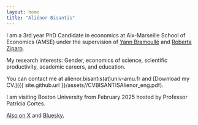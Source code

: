 ```yaml
---
layout: home
title: "Aliénor Bisantis"
---
```


I am a 3rd year PhD Candidate in economics at Aix-Marseille School of Economics (AMSE) under the supervision of [Yann Bramoullé](https://sites.google.com/site/bramoulley/)  and [Roberta Ziparo](https://sites.google.com/site/rziparo/).

My research interests: Gender, economics of science, scientific productivity, academic careers, and education.

You can contact me at alienor.bisantis(at)univ-amu.fr and [Download my CV.]({{ site.github.url }}/assets//CVBISANTISAlienor_eng.pdf).

I am visiting Boston University from February 2025 hosted by Professor Patricia Cortes.

[Also on X](https://twitter.com/bisalienor) and [Bluesky.](https://bsky.app/profile/bisalienor.bsky.social)

&nbsp;  



&nbsp;  


